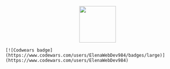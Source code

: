 <div id="header" align="center">
  <img src="https://i.giphy.com/media/v1.Y2lkPTc5MGI3NjExeWxsdXJydzNrMDE4c3cwOXcyMXAybXB4N2F5NThpcHR6N2xjNDNwMiZlcD12MV9pbnRlcm5hbF9naWZfYnlfaWQmY3Q9Zw/RbDKaczqWovIugyJmW/giphy.gif" width="100"/>
</div>


    [![Codwears badge](https://www.codewars.com/users/ElenaWebDev984/badges/large)](https://www.codewars.com/users/ElenaWebDev984)


